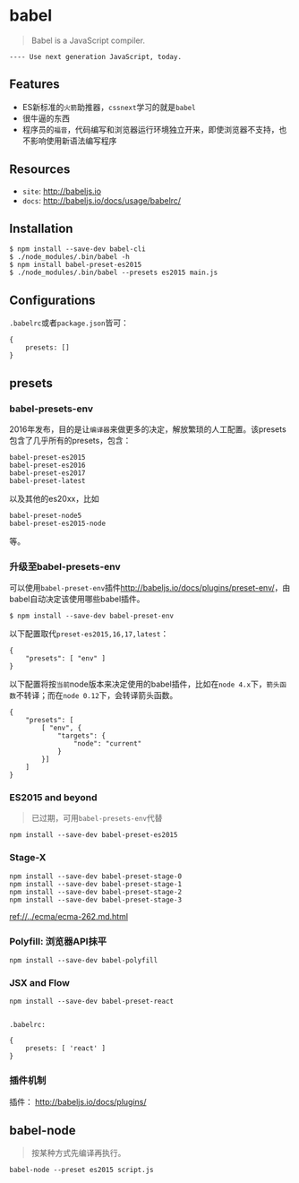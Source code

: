 # babel

> Babel is a JavaScript compiler.

`---- Use next generation JavaScript, today.`

## Features

* ES新标准的`火箭`助推器，`cssnext`学习的就是`babel`
* 很牛逼的东西
* 程序员的`福音`，代码编写和浏览器运行环境独立开来，即使浏览器不支持，也不影响使用新语法编写程序


## Resources

* `site`: <http://babeljs.io>
* `docs`: <http://babeljs.io/docs/usage/babelrc/>



## Installation

    $ npm install --save-dev babel-cli
    $ ./node_modules/.bin/babel -h
    $ npm install babel-preset-es2015
    $ ./node_modules/.bin/babel --presets es2015 main.js


## Configurations

`.babelrc`或者`package.json`皆可：

    {
        presets: []
    }



## presets

### babel-presets-env

2016年发布，目的是让`编译器`来做更多的决定，解放繁琐的人工配置。该presets包含了几乎所有的presets，包含：

    babel-preset-es2015
    babel-preset-es2016
    babel-preset-es2017
    babel-preset-latest

以及其他的es20xx，比如

    babel-preset-node5
    babel-preset-es2015-node

等。

### 升级至babel-presets-env

可以使用`babel-preset-env`插件<http://babeljs.io/docs/plugins/preset-env/>，由babel自动决定该使用哪些babel插件。

    $ npm install --save-dev babel-preset-env 

以下配置取代`preset-es2015,16,17,latest`：

    {
        "presets": [ "env" ]
    }

以下配置将按`当前`node版本来决定使用的babel插件，比如在`node 4.x`下，`箭头函数`不转译；而在`node 0.12`下，会转译箭头函数。

    { 
        "presets": [
            [ "env", {
                "targets": {
                    "node": "current"
                }
            }]
        ]
    }





### ES2015 and beyond

> 已过期，可用`babel-presets-env`代替

    npm install --save-dev babel-preset-es2015


### Stage-X

    npm install --save-dev babel-preset-stage-0
    npm install --save-dev babel-preset-stage-1
    npm install --save-dev babel-preset-stage-2
    npm install --save-dev babel-preset-stage-3

<ref://../ecma/ecma-262.md.html>




### Polyfill: 浏览器API抹平

    npm install --save-dev babel-polyfill


### JSX and Flow

    npm install --save-dev babel-preset-react


    .babelrc: 

    {
        presets: [ 'react' ]
    }


### 插件机制 

插件： <http://babeljs.io/docs/plugins/>




## babel-node

> 按某种方式先编译再执行。

    babel-node --preset es2015 script.js





